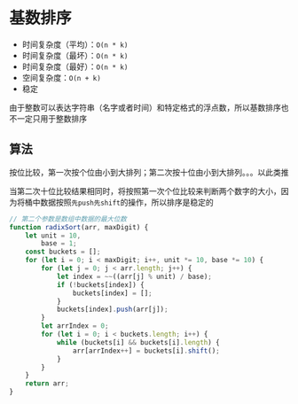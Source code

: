 # 基数排序

- 时间复杂度（平均）：`O(n * k)`
- 时间复杂度（最坏）：`O(n * k)`
- 时间复杂度（最好）：`O(n * k)`
- 空间复杂度：`O(n + k)`
- 稳定

由于整数可以表达字符串（名字或者时间）和特定格式的浮点数，所以基数排序也不一定只用于整数排序

## 算法

按位比较，第一次按个位由小到大排列；第二次按十位由小到大排列。。。以此类推

当第二次十位比较结果相同时，将按照第一次个位比较来判断两个数字的大小，因为将桶中数据按照`先push先shift`的操作，所以排序是稳定的

```js
// 第二个参数是数组中数据的最大位数
function radixSort(arr, maxDigit) {
	let unit = 10,
		base = 1;
	const buckets = [];
	for (let i = 0; i < maxDigit; i++, unit *= 10, base *= 10) {
		for (let j = 0; j < arr.length; j++) {
			let index = ~~((arr[j] % unit) / base);
			if (!buckets[index]) {
				buckets[index] = [];
			}
			buckets[index].push(arr[j]);
		}
		let arrIndex = 0;
		for (let i = 0; i < buckets.length; i++) {
			while (buckets[i] && buckets[i].length) {
				arr[arrIndex++] = buckets[i].shift();
			}
		}
	}
	return arr;
}
```
